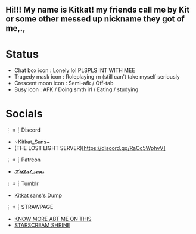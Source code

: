 ## Hi!!! My name is Kitkat! my friends call me by Kit or some other messed up nickname they got of me,.,


# Status
  - Chat box icon : Lonely lol PLSPLS INT WITH MEE
  - Tragedy mask icon : Roleplaying rn (still can't take myself seriously
  - Crescent moon icon : Semi-afk / Off-tab
  - Busy icon : AFK / Doing smth irl / Eating / studying


# Socials
⋮ ⌗ ┆ Discord
  - ~Kitkat_Sans~
  - (THE LOST LIGHT SERVER)[https://discord.gg/RaCc5WphvV]

⋮ ⌗ ┆ Patreon
  - [𝓚𝓲𝓽𝓴𝓪𝓽_𝓼𝓪𝓷𝓼](https://www.patreon.com/c/broisaskeletonandrobotpounder)

⋮ ⌗ ┆ Tumblr
  - [Kitkat sans's Dump](https://www.tumblr.com/kitkat-sans)

⋮ ⌗ ┆ STRAWPAGE
  - [KNOW MORE ABT ME ON THIS](https://introduction-to-pt.straw.page/)
  - [STARSCREAM SHRINE](https://starscream-shrine.straw.page/)
